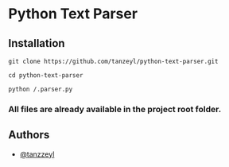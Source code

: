# Python Text Parser



## Installation

```
git clone https://github.com/tanzeyl/python-text-parser.git
```
```
cd python-text-parser
```
```
python /.parser.py
```

### All files are already available in the project root folder.


## Authors

- [@tanzzeyl](https://www.github.com/tanzeyl)
